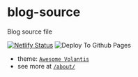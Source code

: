 # blog-source
Blog source file

[![Netlify Status](https://api.netlify.com/api/v1/badges/4624d6bd-ab0d-4f5b-a02b-b9b1e1418575/deploy-status)](https://app.netlify.com/sites/zealous-feynman-0eae97/deploys)
![Deploy To Github Pages](https://github.com/Linhk1606/blog-source/workflows/Deploy%20To%20Github%20Pages/badge.svg)

* theme: [`Awesome Volantis`](https://github.com/Linhk1606/awesome-volantis)
* see more at [`/about/`](https://blog.lhkstudio.me/about/)

